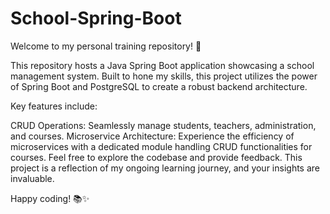 # School-Spring-Boot

Welcome to my personal training repository! 🚀

This repository hosts a Java Spring Boot application showcasing a school management system. Built to hone my skills, this project utilizes the power of Spring Boot and PostgreSQL to create a robust backend architecture.

Key features include:

CRUD Operations: Seamlessly manage students, teachers, administration, and courses.
Microservice Architecture: Experience the efficiency of microservices with a dedicated module handling CRUD functionalities for courses.
Feel free to explore the codebase and provide feedback. This project is a reflection of my ongoing learning journey, and your insights are invaluable.

Happy coding! 📚✨
